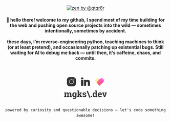 <p align="center">
  <a href="https://github.com/mgks/zen"><img width="200" src="https://mgks.dev/assets/icons/zen.gif" title="zen by @qtqr8r" ref="Zen by QTQR8R - http://www.ivyiby.com/zen"></a>
</p>
<h4 align="center">
  👋 hello there! welcome to my github, I spend most of my time building for the web and pushing open source projects into the wild — sometimes intentionally, sometimes by accident.</code>
  <br/><br/>
  these days, I’m reverse-engineering python, teaching machines to think (or at least pretend), and occasionally patching up existential bugs. Still waiting for AI to debug me back — until then, it’s caffeine, chaos, and commits.</code>
  </h4>
<br />
<p align="center"><!-- &nbsp; <a href="https://mgks.dev" title="Blog: mgks.dev"><img title="zen by @qtqr8r" width="32" src="https://mgks.dev/assets/icons/mgks.dev-logo-192.png" /></a>&nbsp; --><a href="https://www.instagram.com/_enigmazi" title="Instagram"><img width="32" src="https://raw.githubusercontent.com/mgks/mgks/refs/heads/main/res/icons/instagram-24.svg" /></a> &nbsp; <a href="https://www.linkedin.com/in/mgks/" title="LinkedIn"><img width="32" src="https://raw.githubusercontent.com/mgks/mgks/refs/heads/main/res/icons/linkedin-24.svg" /></a> &nbsp; <a href="https://github.com/sponsors/mgks" title="Be my Patron"><img width="32" src="https://raw.githubusercontent.com/mgks/mgks/refs/heads/main/res/icons/heart-24.png"></a><br /><a href="https://mgks.dev" title="blog: open source, problem solving and some trash talk"><img width="150" src="https://raw.githubusercontent.com/mgks/mgks/refs/heads/main/res/icons/mgks-web-title.svg" /></a></p>

<!--<h4 align="center">sponsors</h4><p align="center"></p>-->

<p align="center"><code>powered by curiosity and questionable decisions — let's code something awesome!</code></p>
